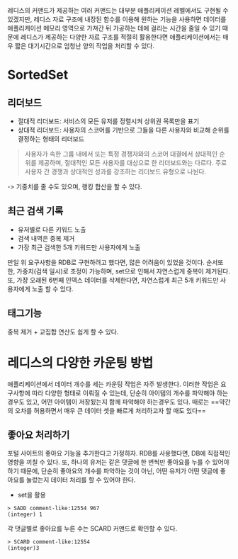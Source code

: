 레디스의 커맨드가 제공하는 여러 커맨드는 대부분 애플리케이션 레벨에서도 구현될 수 있겠지만, 레디스 자료 구조에 내장된 함수를 이용해 원하는 기능을 사용하면 데이터를 애플리케이션 메모리 영역으로 가져간 뒤 가공하는 데에 걸리는 시간을 줄일 수 있기 때문에 레디스가 제공하는 다양한 자료 구조를 적절히 활용한다면 애플리케이션에서는 매우 짧은 대기시간으로 엄청난 양의 작업을 처리할 수 있다.

# SortedSet
## 리더보드
- 절대적 리더보드: 서비스의 모든 유저를 정렬시켜 상위권 목록만을 표기
- 상대적 리더보드: 사용자의 스코어를 기반으로 그들을 다른 사용자와 비교해 순위를 결정하는 형태의 리더보드

> 사용자가 속한 그룹 내에서 또는 특정 경쟁자와의 스코어 대결에서 상대적인 순위를 제공하며, 절대적인 모든 사용자를 대상으로 한 리더보드와는 다르다.
> 주로 사용자 간 경쟁과 상대적인 성과를 강조하는 리더보드 유형으로 나뉜다.

-> 기중치를 줄 수도 있으며, 랭킹 합산을 할 수 있다.
## 최근 검색 기록
- 유저별로 다른 키워드 노출
- 검색 내역은 중복 제거
- 가장 최근 검색한 5개 키워드만 사용자에게 노출

만일 위 요구사항을 RDB로 구현하려고 했다면, 많은 어려움이 있었을 것이다.
순서또한, 가중치(검색 일시)로 조정이 가능하며, set으로 인해서 자연스럽게 중복이 제거된다.
또, 가장 오래된 6번째 인덱스 데이터를 삭제한다면, 자연스럽게 최근 5개 키워드만 사용자에게 노출 할 수 있다.

## 태그기능
중복 제거 + 교집합 연산도 쉽게 할 수 있다.


# 레디스의 다양한 카운팅 방법

애플리케이션에서 데이터 개수를 세는 카운팅 작업은 자주 발생한다. 이러한 작업은 요구사항에 따라 다양한 형태로 이뤄질 수 있는데, 단순히 아이템의 개수를 파악해야 하는 경우도 있고, 어떤 아이템이 저장됬는지 함께 파악해야 하는경우도 있다.
때로는 ==약간의 오차를 허용하면서 매우 큰 데이터 셋을 빠르게 처리하고자 할 때도 있다==

## 좋아요 처리하기
포털 사이트의 좋아요 기능을 추가한다고 가정하자.
RDB를 사용했다면, DB에 직접적인 영향을 끼칠 수 있다. 또, 하나의 유저는 같은 댓글에 한 번씩만 좋아요를 누를 수 있어야 하기 때문에, 단순히 좋아요의 개수를 파악하는 것이 아닌, 어떤 유저가 어떤 댓글에 좋아요를 눌렀는지 데이터 처리를 할 수 있어야 한다.

- set을 활용

```reids-cli
> SADD comment-like:12554 967
(integer) 1
```
각 댓글별로 좋아요를 누른 수는 SCARD 커맨드로 확인할 수 있다.
```redis-cli
> SCARD comment-like:12554
(integer)3
```






